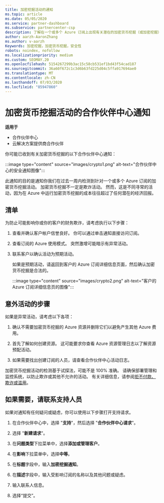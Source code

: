 ```yaml
---
title: 加密挖掘活动的通知
ms.topic: article
ms.date: 05/05/2020
ms.service: partner-dashboard
ms.subservice: partnercenter-csp
description: 了解在一个或多个 Azure 订阅上出现有关潜在的加密货币挖掘（或加密挖掘）的通知时，这意味着什么。
author: aarzh-AaronZhang
ms.author: v-aarzh
Keywords: 加密挖掘，加密货币挖掘，安全性
robots: noindex, nofollow
ms.localizationpriority: medium
ms.custom: SEOMAY.20
ms.openlocfilehash: 5154267299b3ac15c58cb531ef1bd43f54cad187
ms.sourcegitcommit: 36a60f672c1c3d6b63fd225d04c5ffa917694ae0
ms.translationtype: MT
ms.contentlocale: zh-CN
ms.lasthandoff: 07/03/2020
ms.locfileid: "85947860"
---
```

# <a name="partner-center-notification-for-cryptocurrency-mining-activity"></a>加密货币挖掘活动的合作伙伴中心通知

**适用于**

-  合作伙伴中心
-  云解决方案提供商合作伙伴

你可能已收到有关加密货币挖掘的以下合作伙伴中心通知：

:::image type="content" source="images/crypto1.png" alt-text="合作伙伴中心的安全通知图像":::

此通知的目的是通知你我们在过去一周内检测到针对一个或多个 Azure 订阅的加密货币挖掘活动。 加密货币挖掘不一定是欺诈活动。 然而，这是不同寻常的活动，因为在 Azure 中运行加密货币挖掘的成本往往超过了任何潜在的经济回报。

## <a name="checklist"></a>清单

为防止可能影响你或你的客户的财务欺诈，请考虑执行以下步骤：

1. 查看并确认客户帐户信誉良好。 你可以通过单击通知直接访问订阅。

2. 查看订阅的 Azure 使用模式。 突然激增可能暗示有异常活动。

3. 联系客户以确认活动为预期活动。

   如果是预期活动，请返回到客户的 Azure 订阅详细信息页面，然后确认加密货币挖掘是合法的。

   :::image type="content" source="images/crypto2.png" alt-text="客户的 Azure 订阅详细信息页的图像":::

## <a name="steps-for-unexpected-activity"></a>意外活动的步骤

如果是异常活动，请考虑以下各项：

1. 确认不需要加密货币挖掘的 Azure 资源并删除它们以避免产生其他 Azure 费用。

2. 首先了解如何创建资源。 这可能要求你查看 Azure 资源管理日志以了解资源预配活动。

3. 如果需要找出创建订阅的人员，请查看合作伙伴中心活动日志。

加密货币挖掘活动的检测基于试探法，可能不是 100% 准确。 请确保部署管理和监控系统，以防止欺诈或其他不允许的活动。 有关详细信息，请参阅[拒不付款、欺诈或滥用](https://docs.microsoft.com/partner-center/non-payment--fraud--or-misuse)。

## <a name="contact-support-if-needed"></a>如果需要，请联系支持人员

如果对通知有任何疑问或疑虑，你可以使用以下步骤打开支持请求。

1. 在合作伙伴中心中，选择 "**支持**"，然后选择 "**合作伙伴中心请求**"。

2. 选择 "**新建请求**"。 

3. 在**问题类型**下拉菜单中，选择**添加或管理客户**。

4. 在**影响**下拉菜单中，选择**中等**。

5. 在**标题**字段中，输入**加密挖掘通知**。

6. 在**描述**字段中，输入受影响订阅的名称以及其他问题或疑虑。

7. 输入联系人信息。

8. 选择“提交”。

